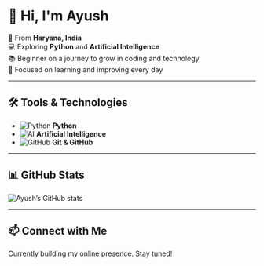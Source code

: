 # 👋 Hi, I'm Ayush  

🎯 From **Haryana, India**  
💻 Exploring **Python** and **Artificial Intelligence**  
📚 Beginner on a journey to grow in coding and technology  
🚀 Focused on learning and improving every day  

---

## 🛠️ Tools & Technologies  

- ![Python](https://img.icons8.com/color/24/000000/python--v1.png) **Python**  
- ![AI](https://img.icons8.com/external-flaticons-lineal-color-flat-icons/24/000000/external-artificial-intelligence-robotics-flaticons-lineal-color-flat-icons.png) **Artificial Intelligence**  
- ![GitHub](https://img.icons8.com/ios-glyphs/24/000000/github.png) **Git & GitHub**  

---

## 📊 GitHub Stats  

![Ayush’s GitHub stats](https://github-readme-stats.vercel.app/api?username=TheErenYeagerx&show_icons=true&theme=radical)  

---

## 📫 Connect with Me  

Currently building my online presence. Stay tuned!